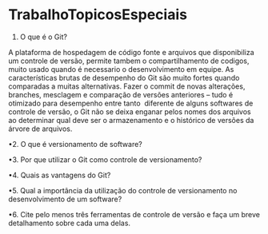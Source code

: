 # TrabalhoTopicosEspeciais

1. O que é o Git?

A plataforma de hospedagem de código fonte e arquivos que disponibiliza um controle de versão, permite tambem o 
compartilhamento de codigos, muito usado quando é necessario o desenvolvimento em equipe. As características 
brutas de desempenho do Git são muito fortes quando comparadas a muitas alternativas. Fazer o commit de novas 
alterações, branches, mesclagem e comparação de versões anteriores – tudo é otimizado para desempenho entre tanto
 diferente de alguns softwares de controle de versão, o Git não se deixa enganar pelos nomes dos arquivos ao determinar
 qual deve ser o armazenamento e o histórico de versões da árvore de arquivos.

•2. O que é versionamento de software?

•3. Por que utilizar o Git como controle de versionamento?

•4. Quais as vantagens do Git? 

•5. Qual a importância da utilização do controle de versionamento no desenvolvimento de um software?

•6. Cite pelo menos três ferramentas de controle de versão e faça um breve detalhamento sobre cada uma delas.